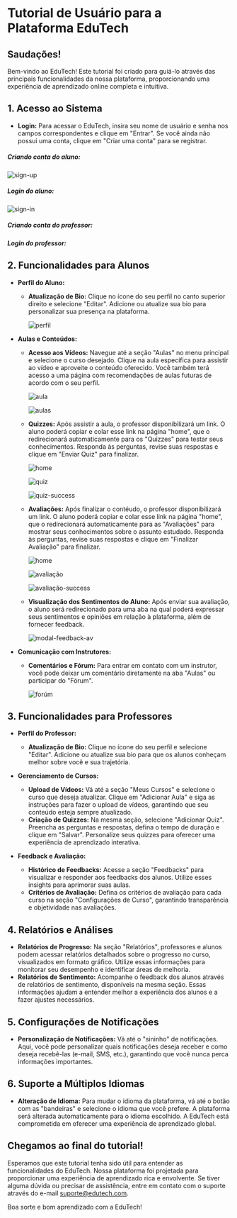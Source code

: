 # Tutorial de Usuário para a Plataforma EduTech

## Saudações!
Bem-vindo ao EduTech! Este tutorial foi criado para guiá-lo através das principais funcionalidades da nossa plataforma, proporcionando uma experiência de aprendizado online completa e intuitiva.

## 1. Acesso ao Sistema
- **Login:** Para acessar o EduTech, insira seu nome de usuário e senha nos campos correspondentes e clique em "Entrar". Se você ainda não possui uma conta, clique em "Criar uma conta" para se registrar.

##### Criando conta do aluno:  
![sign-up](https://github.com/user-attachments/assets/0b320b4a-542f-4f25-806d-d9dcb750a1d8)

##### Login do aluno:
![sign-in](https://github.com/user-attachments/assets/11a46cb0-cbb9-4872-9dad-9b00fb79baed)

##### Criando conta do professor: 

##### Login do professor:

## 2. Funcionalidades para Alunos

- **Perfil do Aluno:**
  
  - **Atualização de Bio:** Clique no ícone do seu perfil no canto superior direito e selecione "Editar". Adicione ou atualize sua bio para personalizar sua presença na plataforma.
 
    ![perfil](https://github.com/user-attachments/assets/b452984c-81d9-47e0-beac-da91d10e01d0)

- **Aulas e Conteúdos:**
  - **Acesso aos Vídeos:** Navegue até a seção "Aulas" no menu principal e selecione o curso desejado. Clique na aula específica para assistir ao vídeo e aproveite o conteúdo oferecido. Você também terá acesso a uma página com recomendações de aulas futuras de acordo com o seu perfil.

    ![aula](https://github.com/user-attachments/assets/89ed7d54-8358-4804-948f-790cc00c2e15)

    ![aulas](https://github.com/user-attachments/assets/194b23f1-db68-4eba-81df-009e55f8e99f)

  - **Quizzes:** Após assistir a aula, o professor disponibilizará um link. O aluno poderá copiar e colar esse link na página "home", que o redirecionará automaticamente para os "Quizzes" para testar seus conhecimentos. Responda às perguntas, revise suas respostas e clique em "Enviar Quiz" para finalizar.
 
    ![home](https://github.com/user-attachments/assets/ab73928b-2488-4936-9d76-65a89f690e06)

    ![quiz](https://github.com/user-attachments/assets/8c30f329-edbd-4f08-95de-90c68b912969)

    ![quiz-success](https://github.com/user-attachments/assets/2d2edd8a-f366-4d00-917b-4e205e170f69)

  - **Avaliações:** Após finalizar o contéudo, o professor disponibilizará um link. O aluno poderá copiar e colar esse link na página "home", que o redirecionará automaticamente para as "Avaliações" para mostrar seus conhecimentos sobre o assunto estudado. Responda às perguntas, revise suas respostas e clique em "Finalizar Avaliação" para finalizar.
 
    ![home](https://github.com/user-attachments/assets/5ec05fa1-1ca1-48ac-99f1-af1d8df4d204)

    ![avaliação](https://github.com/user-attachments/assets/1af5bda1-3ed4-4b49-82f4-1517b9131d40)

    ![avaliação-success](https://github.com/user-attachments/assets/c10735e5-a283-4776-93e2-719c0c203dd7)

  - **Visualização dos Sentimentos do Aluno:** Após enviar sua avaliação, o aluno será redirecionado para uma aba na qual poderá expressar seus sentimentos e opiniões em relação à plataforma, além de fornecer feedback.
 
    ![modal-feedback-av](https://github.com/user-attachments/assets/af0d82e3-d4e8-437a-b393-8827354c1bd0)

- **Comunicação com Instrutores:**
  - **Comentários e Fórum:** Para entrar em contato com um instrutor, você pode deixar um comentário diretamente na aba "Aulas" ou participar do "Fórum".
  
    ![forúm](https://github.com/user-attachments/assets/ee7f0bb6-e6d2-4d86-8cd5-832cfec58b94)

## 3. Funcionalidades para Professores

- **Perfil do Professor:**
  - **Atualização de Bio:** Clique no ícone do seu perfil e selecione "Editar". Adicione ou atualize sua bio para que os alunos conheçam melhor sobre você e sua trajetória.

- **Gerenciamento de Cursos:**
  - **Upload de Vídeos:** Vá até a seção "Meus Cursos" e selecione o curso que deseja atualizar. Clique em "Adicionar Aula" e siga as instruções para fazer o upload de vídeos, garantindo que seu conteúdo esteja sempre atualizado.
  - **Criação de Quizzes:** Na mesma seção, selecione "Adicionar Quiz". Preencha as perguntas e respostas, defina o tempo de duração e clique em "Salvar". Personalize seus quizzes para oferecer uma experiência de aprendizado interativa.

- **Feedback e Avaliação:**
  - **Histórico de Feedbacks:** Acesse a seção "Feedbacks" para visualizar e responder aos feedbacks dos alunos. Utilize esses insights para aprimorar suas aulas.
  - **Critérios de Avaliação:** Defina os critérios de avaliação para cada curso na seção "Configurações de Curso", garantindo transparência e objetividade nas avaliações.

## 4. Relatórios e Análises
- **Relatórios de Progresso:** Na seção "Relatórios", professores e alunos podem acessar relatórios detalhados sobre o progresso no curso, visualizados em formato gráfico. Utilize essas informações para monitorar seu desempenho e identificar áreas de melhoria.
- **Relatórios de Sentimento:** Acompanhe o feedback dos alunos através de relatórios de sentimento, disponíveis na mesma seção. Essas informações ajudam a entender melhor a experiência dos alunos e a fazer ajustes necessários.

## 5. Configurações de Notificações
- **Personalização de Notificações:** Vá até o "sininho" de notificações. Aqui, você pode personalizar quais notificações deseja receber e como deseja recebê-las (e-mail, SMS, etc.), garantindo que você nunca perca informações importantes.

## 6. Suporte a Múltiplos Idiomas
- **Alteração de Idioma:** Para mudar o idioma da plataforma, vá até o botão com as "bandeiras" e selecione o idioma que você prefere. A plataforma será alterada automaticamente para o idioma escolhido. A EduTech está comprometida em oferecer uma experiência de aprendizado global.

## Chegamos ao final do tutorial!
Esperamos que este tutorial tenha sido útil para entender as funcionalidades do EduTech. Nossa plataforma foi projetada para proporcionar uma experiência de aprendizado rica e envolvente. Se tiver alguma dúvida ou precisar de assistência, entre em contato com o suporte através do e-mail suporte@edutech.com.

Boa sorte e bom aprendizado com a EduTech!
